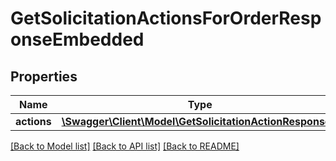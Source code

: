 # GetSolicitationActionsForOrderResponseEmbedded

## Properties
Name | Type | Description | Notes
------------ | ------------- | ------------- | -------------
**actions** | [**\Swagger\Client\Model\GetSolicitationActionResponse[]**](GetSolicitationActionResponse.md) |  | 

[[Back to Model list]](../README.md#documentation-for-models) [[Back to API list]](../README.md#documentation-for-api-endpoints) [[Back to README]](../README.md)


